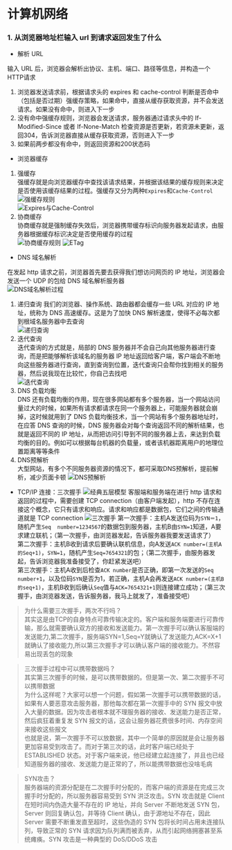 # 计算机网络
### 1. 从浏览器地址栏输入 url 到请求返回发生了什么
- 解析 URL  

输入 URL 后，浏览器会解析出协议、主机、端口、路径等信息，并构造一个HTTP请求  
1. 浏览器发送请求前，根据请求头的 expires 和 cache-control 判断是否命中（包括是否过期）强缓存策略，如果命中，直接从缓存获取资源，并不会发送请求。如果没有命中，则进入下一步  
2. 没有命中强缓存规则，浏览器会发送请求，服务器通过请求头中的 If-Modified-Since 或者 If-None-Match 检查资源是否更新，若资源未更新，返回304，告诉浏览器直接从缓存获取资源，否则进入下一步  
3. 如果前两步都没有命中，则返回资源和200状态码

- 浏览器缓存 

1. 强缓存  
强缓存就是向浏览器缓存中查找该请求结果，并根据该结果的缓存规则来决定是否使用该缓存结果的过程。强缓存又分为两种`Expires`和`Cache-Control`
![强缓存规则](/network/1.png "强缓存规则")   
![Expires与Cache-Control](/network/2.png "Expires与Cache-Control") 
2. 协商缓存  
协商缓存就是强制缓存失效后，浏览器携带缓存标识向服务器发起请求，由服务器根据缓存标识决定是否使用缓存的过程  
![协商缓存规则](/network/3.png "协商缓存规则") 
![ETag](/network/4.png "ETag") 


- DNS 域名解析  

在发起 http 请求之前，浏览器首先要去获得我们想访问网页的 IP 地址，浏览器会发送一个 UDP 的包给 DNS 域名解析服务器  
![DNS域名解析过程](/network/5.png "DNS域名解析过程") 
1. 递归查询
我们的浏览器、操作系统、路由器都会缓存一些 URL 对应的 IP 地址，统称为 DNS 高速缓存。这是为了加快 DNS 解析速度，使得不必每次都到根域名服务器中去查询  
![递归查询](/network/6.png "递归查询") 
2. 迭代查询  
迭代查询的方式就是，局部的 DNS 服务器并不会自己向其他服务器进行查询，而是把能够解析该域名的服务器 IP 地址返回给客户端，客户端会不断地向这些服务器进行查询，直到查询到位置，迭代查询只会帮你找到相关的服务器，然后说我现在比较忙，你自己去找吧  
![迭代查询](/network/7.png "迭代查询") 
3. DNS 负载均衡  
DNS 还有负载均衡的作用，现在很多网站都有多个服务器，当一个网站访问量过大的时候，如果所有请求都请求在同一个服务器上，可能服务器就会崩掉，这时候就用到了 DNS 负载均衡技术，当一个网站有多个服务器地址时，在应答 DNS 查询的时候，DNS 服务器会对每个查询返回不同的解析结果，也就是返回不同的 IP 地址，从而把访问引导到不同的服务器上去，来达到负载均衡的目的。例如可以根据每台机器的负载量，或者该机器距离用户的地理位置距离等等条件
4. DNS预解析  
大型网站，有多个不同服务器资源的情况下，都可采取DNS预解析，提前解析，减少页面卡顿
![DNS预解析](/network/8.png "DNS预解析") 

- TCP/IP 连接：三次握手
![经典五层模型](/network/9.png "经典五层模型") 
客服端和服务端在进行 http 请求和返回的过程中，需要创建 TCP connection（由客户端发起），http 不存在连接这个概念，它只有请求和响应。请求和响应都是数据包，它们之间的传输通道就是 TCP connection
![三次握手](/network/10.png "三次握手") 
第一次握手：主机A发送位码为`SYN＝1`，随机产生`Seq  number=1234567`的数据包到服务器，主机B由`SYN=1`知道，A要求建立联机；（第一次握手，由浏览器发起，告诉服务器我要发送请求了）  
第二次握手：主机B收到请求后要确认联机信息，向A发送`ACK number=(主机A的Seq+1)`，`SYN=1`，随机产生`Seq=7654321`的包；（第二次握手，由服务器发起，告诉浏览器我准备接受了，你赶紧发送吧）  
第三次握手：主机A收到后检查`ACK number`是否正确，即第一次发送的`Seq number+1`，以及位码`SYN`是否为1，若正确，主机A会再发送`ACK number=(主机B的seq+1)`，主机B收到后确认`Seq`值与`ACK=7654321+1`则连接建立成功；（第三次握手，由浏览器发送，告诉服务器，我马上就发了，准备接受吧） 
> 为什么需要三次握手，两次不行吗？  
其实这是由TCP的自身特点可靠传输决定的。客户端和服务端要进行可靠传输，那么就需要确认双方的接收和发送能力。第一次握手可以确认客服端的发送能力,第二次握手，服务端SYN=1,Seq=Y就确认了发送能力,ACK=X+1就确认了接收能力,所以第三次握手才可以确认客户端的接收能力。不然容易出现丢包的现象

> 三次握手过程中可以携带数据吗？  
其实第三次握手的时候，是可以携带数据的。但是第一次、第二次握手不可以携带数据  
为什么这样呢？大家可以想一个问题，假如第一次握手可以携带数据的话，如果有人要恶意攻击服务器，那他每次都在第一次握手中的 SYN 报文中放入大量的数据。因为攻击者根本就不理服务器的接收、发送能力是否正常，然后疯狂着重复发 SYN 报文的话，这会让服务器花费很多时间、内存空间来接收这些报文  
也就是说，第一次握手不可以放数据，其中一个简单的原因就是会让服务器更加容易受到攻击了。而对于第三次的话，此时客户端已经处于 ESTABLISHED 状态。对于客户端来说，他已经建立起连接了，并且也已经知道服务器的接收、发送能力是正常的了，所以能携带数据也没啥毛病

> SYN攻击？  
服务器端的资源分配是在二次握手时分配的，而客户端的资源是在完成三次握手时分配的，所以服务器容易受到 SYN 洪泛攻击。SYN 攻击就是 Client 在短时间内伪造大量不存在的 IP 地址，并向 Server 不断地发送 SYN 包，Server 则回复确认包，并等待 Client 确认，由于源地址不存在，因此 Server 需要不断重发直至超时，这些伪造的 SYN 包将长时间占用未连接队列，导致正常的 SYN 请求因为队列满而被丢弃，从而引起网络拥塞甚至系统瘫痪。SYN 攻击是一种典型的 DoS/DDoS 攻击